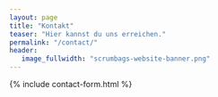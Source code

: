 ```yaml
---
layout: page
title: "Kontakt"
teaser: "Hier kannst du uns erreichen."
permalink: "/contact/"
header:
   image_fullwidth: "scrumbags-website-banner.png"
---
```


{% include contact-form.html %}
